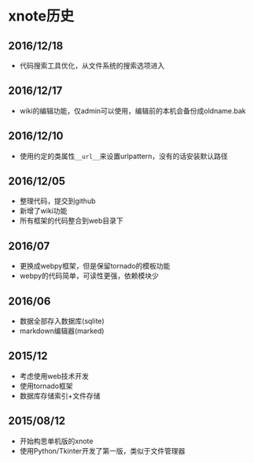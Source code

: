 # xnote历史

## 2016/12/18

- 代码搜索工具优化，从文件系统的搜索选项进入

## 2016/12/17

- wiki的编辑功能，仅admin可以使用，编辑前的本机会备份成oldname.bak


## 2016/12/10

- 使用约定的类属性```__url__```来设置urlpattern，没有的话安装默认路径

## 2016/12/05

- 整理代码，提交到github
- 新增了wiki功能
- 所有框架的代码整合到web目录下


## 2016/07
- 更换成webpy框架，但是保留tornado的模板功能
- webpy的代码简单，可读性更强，依赖模块少


## 2016/06

- 数据全部存入数据库(sqlite)
- markdown编辑器(marked)

## 2015/12

- 考虑使用web技术开发
- 使用tornado框架
- 数据库存储索引+文件存储

## 2015/08/12


- 开始构思单机版的xnote
- 使用Python/Tkinter开发了第一版，类似于文件管理器